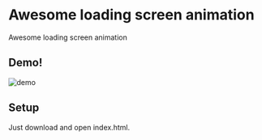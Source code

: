# Awesome loading screen animation 

Awesome loading screen animation 

## Demo!
![demo](https://user-images.githubusercontent.com/89697654/194595935-2cb5edcb-bc80-4b57-8e31-07d094f536a9.gif)

## Setup
Just download and open index.html.
